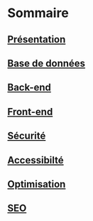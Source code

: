 # Sommaire

## [Présentation](présentation.md)
## [Base de données](base_de_donées.md)
## [Back-end](backend.md)
## [Front-end](frontend.md)
## [Sécurité](sécurité.md)
## [Accessibilté](accessibilité.md)
## [Optimisation](optimisation.md)
## [SEO](SEO.md)


